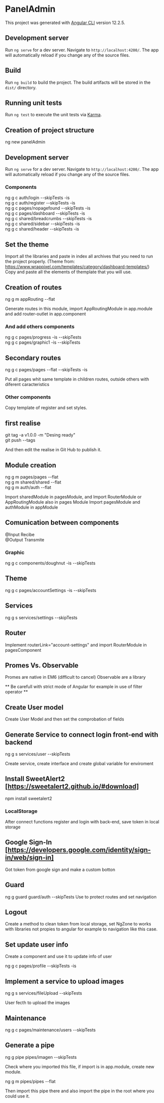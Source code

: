 # PanelAdmin

This project was generated with [Angular CLI](https://github.com/angular/angular-cli) version 12.2.5.

## Development server

Run `ng serve` for a dev server. Navigate to `http://localhost:4200/`. The app will automatically reload if you change any of the source files.



## Build

Run `ng build` to build the project. The build artifacts will be stored in the `dist/` directory.

## Running unit tests

Run `ng test` to execute the unit tests via [Karma](https://karma-runner.github.io).

## Creation of project structure

ng new panelAdmin

## Development server

Run `ng serve` for a dev server. Navigate to `http://localhost:4200/`. The app will automatically reload if you change any of the source files.

### Components

ng g c auth/login --skipTests -is   
ng g c auth/register --skipTests -is   
ng g c pages/nopagefound --skipTests -is  
ng g c pages/dashboard --skipTests -is  
ng g c shared/breadcrumbs --skipTests -is  
ng g c shared/sidebar --skipTests -is  
ng g c shared/header --skipTests -is  

## Set the theme

Import all the libraries and paste in index all archives that you need to run the project properly.
(Theme from: https://www.wrappixel.com/templates/category/dashboard-templates/)
Copy and paste all the elements of themplate that you will use.

## Creation of routes

ng g m appRouting --flat

Generate routes in this module, import AppRoutingModule in app.module and add router-outlet in app.component

### And add others components
ng g c pages/progress -is --skipTests  
ng g c pages/graphic1 -is --skipTests  

## Secondary routes

ng g c pages/pages --flat --skipTests -is

Put all pages whit same template in children routes, outside others with diferent caracteristics

### Other components

Copy template of register and set styles.


## first realise

git tag -a v1.0.0 -m "Desing ready"  
git push --tags  

And then edit the realise in Git Hub to publish it.

## Module creation

ng g m pages/pages --flat  
ng g m shared/shared --flat  
ng g m auth/auth --flat  

Import sharedModule in pagesModule, and Import RouterModule or AppRoutingModule also in pages Module
Import pagesModule and authModule in appModule

## Comunication between components

@Input Recibe  
@Output Transmite  

### Graphic
ng g c components/doughnut -is --skipTests

## Theme

ng g c pages/accountSettings -is --skipTests

## Services

ng g s services/settings --skipTests

## Router

Implement routerLink="account-settings" and import RouterModule in pagesComponent

## Promes Vs. Observable

Promes are native in EM6 (difficult to cancel) 
Observable are a library

** Be carefull with strict mode of Angular for example in use of filter operator **

## Create User model

Create User Model and then set the comprobation of fields

## Generate Service to connect login front-end with backend

ng g s services/user --skipTests

Create service, create interface and create global variable for enviroment

## Install SweetAlert2 [https://sweetalert2.github.io/#download]

npm install sweetalert2

### LocalStorage

After connect functions register and login with back-end, save token in local storage

## Google Sign-In [https://developers.google.com/identity/sign-in/web/sign-in]

Got token from google sign and make a custom botton

## Guard

ng g guard guard/auth --skipTests
Use to protect routes and set navigation

## Logout

Create a method to clean token from local storage, set NgZone to works with libraries not propies to angular for example to navigation like this case.

## Set update user info

Create a component and use it to update info of user

ng g c pages/profile --skipTests -is

## Implement a service to upload images

ng g s services/fileUpload --skipTests

User fecth to upload the images

## Maintenance

ng g c pages/maintenance/users --skipTests

## Generate a pipe

ng g pipe pipes/imagen --skipTests

Check where you imported this file, if import is in app.module, create new module.

ng g m pipes/pipes --flat

Then import this pipe there and also import the pipe in the root where you could use it.

